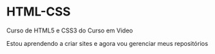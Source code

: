 # HTML-CSS
 Curso de HTML5 e CSS3 do Curso em Video

 Estou aprendendo a criar sites e agora vou gerenciar meus repositórios
